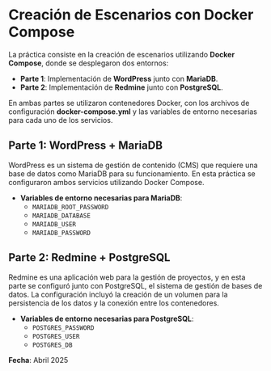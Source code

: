 # Creación de Escenarios con Docker Compose

La práctica consiste en la creación de escenarios utilizando **Docker Compose**, donde se desplegaron dos entornos:

- **Parte 1**: Implementación de **WordPress** junto con **MariaDB**.
- **Parte 2**: Implementación de **Redmine** junto con **PostgreSQL**.

En ambas partes se utilizaron contenedores Docker, con los archivos de configuración **docker-compose.yml** y las variables de entorno necesarias para cada uno de los servicios.

## Parte 1: WordPress + MariaDB

WordPress es un sistema de gestión de contenido (CMS) que requiere una base de datos como MariaDB para su funcionamiento. En esta práctica se configuraron ambos servicios utilizando Docker Compose.

- **Variables de entorno necesarias para MariaDB**:
  - `MARIADB_ROOT_PASSWORD`
  - `MARIADB_DATABASE`
  - `MARIADB_USER`
  - `MARIADB_PASSWORD`

## Parte 2: Redmine + PostgreSQL

Redmine es una aplicación web para la gestión de proyectos, y en esta parte se configuró junto con PostgreSQL, el sistema de gestión de bases de datos. La configuración incluyó la creación de un volumen para la persistencia de los datos y la conexión entre los contenedores.

- **Variables de entorno necesarias para PostgreSQL**:
  - `POSTGRES_PASSWORD`
  - `POSTGRES_USER`
  - `POSTGRES_DB`

**Fecha**: Abril 2025



